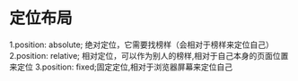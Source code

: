 # 定位布局

1.position: absolute; 绝对定位，它需要找榜样（会相对于榜样来定位自己）
2.position: relative; 相对定位，可以作为别人的榜样,相对于自己本身的页面位置来定位
3.position: fixed;固定定位,相对于浏览器屏幕来定位自己